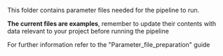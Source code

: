 This folder contains parameter files needed for the pipeline to run. 

**The current files are examples**, remember to update their contents with data relevant to your project before running the pipeline

For further information refer to the "Parameter_file_preparation" guide
